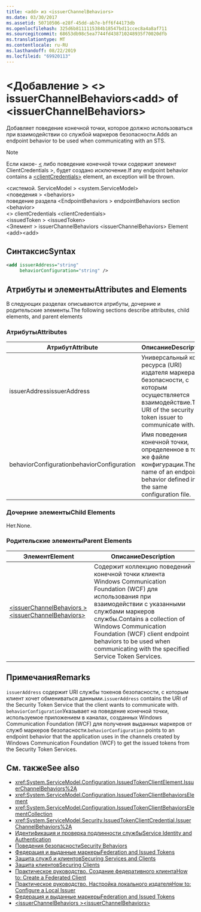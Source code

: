 ```yaml
---
title: <add> из <issuerChannelBehaviors>
ms.date: 03/30/2017
ms.assetid: 50710506-e28f-45dd-ab7e-bff6f44173db
ms.openlocfilehash: 325d6b8111115384b18547bd11ccec8a4a8af711
ms.sourcegitcommit: 68653db98c5ea7744fd438710248935f70020dfb
ms.translationtype: MT
ms.contentlocale: ru-RU
ms.lasthandoff: 08/22/2019
ms.locfileid: "69920113"
---
```

# <a name="add-of-issuerchannelbehaviors"></a><span data-ttu-id="baf54-102">\<Добавление > \<> issuerChannelBehaviors</span><span class="sxs-lookup"><span data-stu-id="baf54-102">\<add> of \<issuerChannelBehaviors></span></span>

<span data-ttu-id="baf54-103">Добавляет поведение конечной точки, которое должно использоваться при взаимодействии со службой маркеров безопасности.</span><span class="sxs-lookup"><span data-stu-id="baf54-103">Adds an endpoint behavior to be used when communicating with an STS.</span></span>

> [!NOTE]
> <span data-ttu-id="baf54-104">Если какое- [ \<](clientcredentials.md) либо поведение конечной точки содержит элемент ClientCredentials >, будет создано исключение.</span><span class="sxs-lookup"><span data-stu-id="baf54-104">If any endpoint behavior contains a [\<clientCredentials>](clientcredentials.md) element, an exception will be thrown.</span></span>

<span data-ttu-id="baf54-105">\<системой. ServiceModel > </span><span class="sxs-lookup"><span data-stu-id="baf54-105">\<system.ServiceModel></span></span>\
<span data-ttu-id="baf54-106">\<поведения > </span><span class="sxs-lookup"><span data-stu-id="baf54-106">\<behaviors></span></span>\
<span data-ttu-id="baf54-107">поведение раздела \<EndpointBehaviors > </span><span class="sxs-lookup"><span data-stu-id="baf54-107">endpointBehaviors section \<behavior></span></span>\
<span data-ttu-id="baf54-108">\<> clientCredentials </span><span class="sxs-lookup"><span data-stu-id="baf54-108">\<clientCredentials></span></span>\
<span data-ttu-id="baf54-109">\<issuedToken > </span><span class="sxs-lookup"><span data-stu-id="baf54-109">\<issuedToken></span></span>\
<span data-ttu-id="baf54-110">\<Элемент > issuerChannelBehaviors </span><span class="sxs-lookup"><span data-stu-id="baf54-110">\<issuerChannelBehaviors> Element</span></span>\
<span data-ttu-id="baf54-111">\<add></span><span class="sxs-lookup"><span data-stu-id="baf54-111">\<add></span></span>

## <a name="syntax"></a><span data-ttu-id="baf54-112">Синтаксис</span><span class="sxs-lookup"><span data-stu-id="baf54-112">Syntax</span></span>

```xml
<add issuerAddress="string"
     behaviorConfiguration="string" />
```

## <a name="attributes-and-elements"></a><span data-ttu-id="baf54-113">Атрибуты и элементы</span><span class="sxs-lookup"><span data-stu-id="baf54-113">Attributes and Elements</span></span>

<span data-ttu-id="baf54-114">В следующих разделах описываются атрибуты, дочерние и родительские элементы.</span><span class="sxs-lookup"><span data-stu-id="baf54-114">The following sections describe attributes, child elements, and parent elements</span></span>

### <a name="attributes"></a><span data-ttu-id="baf54-115">Атрибуты</span><span class="sxs-lookup"><span data-stu-id="baf54-115">Attributes</span></span>

|<span data-ttu-id="baf54-116">Атрибут</span><span class="sxs-lookup"><span data-stu-id="baf54-116">Attribute</span></span>|<span data-ttu-id="baf54-117">Описание</span><span class="sxs-lookup"><span data-stu-id="baf54-117">Description</span></span>|
|---------------|-----------------|
|<span data-ttu-id="baf54-118">issuerAddress</span><span class="sxs-lookup"><span data-stu-id="baf54-118">issuerAddress</span></span>|<span data-ttu-id="baf54-119">Универсальный код ресурса (URI) издателя маркера безопасности, с которым осуществляется взаимодействие.</span><span class="sxs-lookup"><span data-stu-id="baf54-119">The URI of the security token issuer to communicate with.</span></span>|
|<span data-ttu-id="baf54-120">behaviorConfiguration</span><span class="sxs-lookup"><span data-stu-id="baf54-120">behaviorConfiguration</span></span>|<span data-ttu-id="baf54-121">Имя поведения конечной точки, определенное в том же файле конфигурации.</span><span class="sxs-lookup"><span data-stu-id="baf54-121">The name of an endpoint behavior defined in the same configuration file.</span></span>|

### <a name="child-elements"></a><span data-ttu-id="baf54-122">Дочерние элементы</span><span class="sxs-lookup"><span data-stu-id="baf54-122">Child Elements</span></span>

<span data-ttu-id="baf54-123">Нет.</span><span class="sxs-lookup"><span data-stu-id="baf54-123">None.</span></span>

### <a name="parent-elements"></a><span data-ttu-id="baf54-124">Родительские элементы</span><span class="sxs-lookup"><span data-stu-id="baf54-124">Parent Elements</span></span>

|<span data-ttu-id="baf54-125">Элемент</span><span class="sxs-lookup"><span data-stu-id="baf54-125">Element</span></span>|<span data-ttu-id="baf54-126">Описание</span><span class="sxs-lookup"><span data-stu-id="baf54-126">Description</span></span>|
|-------------|-----------------|
|[<span data-ttu-id="baf54-127">\<issuerChannelBehaviors ></span><span class="sxs-lookup"><span data-stu-id="baf54-127">\<issuerChannelBehaviors></span></span>](issuerchannelbehaviors-element.md)|<span data-ttu-id="baf54-128">Содержит коллекцию поведений конечной точки клиента Windows Communication Foundation (WCF) для использования при взаимодействии с указанными службами маркеров службы.</span><span class="sxs-lookup"><span data-stu-id="baf54-128">Contains a collection of Windows Communication Foundation (WCF) client endpoint behaviors to be used when communicating with the specified Service Token Services.</span></span>|

## <a name="remarks"></a><span data-ttu-id="baf54-129">Примечания</span><span class="sxs-lookup"><span data-stu-id="baf54-129">Remarks</span></span>

<span data-ttu-id="baf54-130">`issuerAddress` содержит URI службы токенов безопасности, с которым клиент хочет обмениваться данными.</span><span class="sxs-lookup"><span data-stu-id="baf54-130">`issuerAddress` contains the URI of the Security Token Service that the client wants to communicate with.</span></span> <span data-ttu-id="baf54-131">`behaviorConfiguration`Указывает на поведение конечной точки, используемое приложением в каналах, созданных Windows Communication Foundation (WCF) для получения выданных маркеров от служб маркеров безопасности.</span><span class="sxs-lookup"><span data-stu-id="baf54-131">`behaviorConfiguration` points to an endpoint behavior that the application uses in the channels created by Windows Communication Foundation (WCF) to get the issued tokens from the Security Token Services.</span></span>

## <a name="see-also"></a><span data-ttu-id="baf54-132">См. также</span><span class="sxs-lookup"><span data-stu-id="baf54-132">See also</span></span>

- <xref:System.ServiceModel.Configuration.IssuedTokenClientElement.IssuerChannelBehaviors%2A>
- <xref:System.ServiceModel.Configuration.IssuedTokenClientBehaviorsElement>
- <xref:System.ServiceModel.Configuration.IssuedTokenClientBehaviorsElementCollection>
- <xref:System.ServiceModel.Security.IssuedTokenClientCredential.IssuerChannelBehaviors%2A>
- [<span data-ttu-id="baf54-133">Идентификация и проверка подлинности службы</span><span class="sxs-lookup"><span data-stu-id="baf54-133">Service Identity and Authentication</span></span>](../../../wcf/feature-details/service-identity-and-authentication.md)
- [<span data-ttu-id="baf54-134">Поведения безопасности</span><span class="sxs-lookup"><span data-stu-id="baf54-134">Security Behaviors</span></span>](../../../wcf/feature-details/security-behaviors-in-wcf.md)
- [<span data-ttu-id="baf54-135">Федерация и выданные маркеры</span><span class="sxs-lookup"><span data-stu-id="baf54-135">Federation and Issued Tokens</span></span>](../../../wcf/feature-details/federation-and-issued-tokens.md)
- [<span data-ttu-id="baf54-136">Защита служб и клиентов</span><span class="sxs-lookup"><span data-stu-id="baf54-136">Securing Services and Clients</span></span>](../../../wcf/feature-details/securing-services-and-clients.md)
- [<span data-ttu-id="baf54-137">Защита клиентов</span><span class="sxs-lookup"><span data-stu-id="baf54-137">Securing Clients</span></span>](../../../wcf/securing-clients.md)
- [<span data-ttu-id="baf54-138">Практическое руководство. Создание федеративного клиента</span><span class="sxs-lookup"><span data-stu-id="baf54-138">How to: Create a Federated Client</span></span>](../../../wcf/feature-details/how-to-create-a-federated-client.md)
- [<span data-ttu-id="baf54-139">Практическое руководство. Настройка локального издателя</span><span class="sxs-lookup"><span data-stu-id="baf54-139">How to: Configure a Local Issuer</span></span>](../../../wcf/feature-details/how-to-configure-a-local-issuer.md)
- [<span data-ttu-id="baf54-140">Федерация и выданные маркеры</span><span class="sxs-lookup"><span data-stu-id="baf54-140">Federation and Issued Tokens</span></span>](../../../wcf/feature-details/federation-and-issued-tokens.md)
- [<span data-ttu-id="baf54-141">\<issuerChannelBehaviors ></span><span class="sxs-lookup"><span data-stu-id="baf54-141">\<issuerChannelBehaviors></span></span>](issuerchannelbehaviors-element.md)
